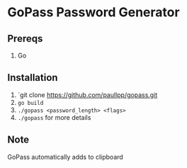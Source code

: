 # GoPass Password Generator

## Prereqs

1. Go

## Installation

1. `git clone https://github.com/paullpp/gopass.git
2. `go build` 
3. `./gopass <password_length> <flags>`
4. `./gopass` for more details

## Note

GoPass automatically adds to clipboard
